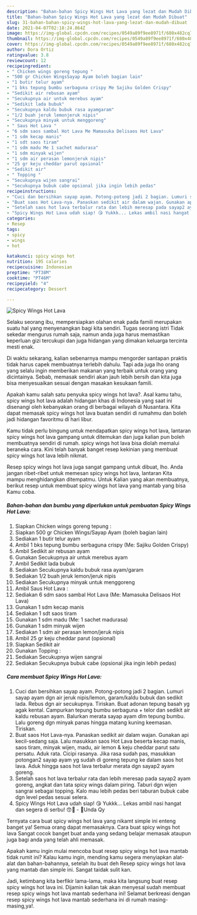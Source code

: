 ```yaml
---
description: "Bahan-bahan Spicy Wings Hot Lava yang lezat dan Mudah Dibuat"
title: "Bahan-bahan Spicy Wings Hot Lava yang lezat dan Mudah Dibuat"
slug: 31-bahan-bahan-spicy-wings-hot-lava-yang-lezat-dan-mudah-dibuat
date: 2021-04-07T02:18:24.864Z
image: https://img-global.cpcdn.com/recipes/0549a89f9ee8971f/680x482cq70/spicy-wings-hot-lava-foto-resep-utama.jpg
thumbnail: https://img-global.cpcdn.com/recipes/0549a89f9ee8971f/680x482cq70/spicy-wings-hot-lava-foto-resep-utama.jpg
cover: https://img-global.cpcdn.com/recipes/0549a89f9ee8971f/680x482cq70/spicy-wings-hot-lava-foto-resep-utama.jpg
author: Dora Ortiz
ratingvalue: 3.8
reviewcount: 12
recipeingredient:
- " Chicken wings goreng tepung "
- "500 gr Chicken WingsSayap Ayam boleh bagian lain"
- "1 butir telur ayam"
- "1 bks tepung bumbu serbaguna crispy Me Sajiku Golden Crispy"
- "Sedikit air rebusan ayam"
- "Secukupnya air untuk merebus ayam"
- "Sedikit lada bubuk"
- "Secukupnya kaldu bubuk rasa ayamgaram"
- "1/2 buah jeruk lemonjeruk nipis"
- "Secukupnya minyak untuk menggoreng"
- " Saus Hot Lava "
- "6 sdm saos sambal Hot Lava Me Mamasuka Delisaos Hot Lava"
- "1 sdm kecap manis"
- "1 sdt saos tiram"
- "1 sdm madu Me 1 sachet madurasa"
- "1 sdm minyak wijen"
- "1 sdm air perasan lemonjeruk nipis"
- "25 gr keju cheddar parut opsional"
- "Sedikit air"
- " Topping "
- "Secukupnya wijen sangrai"
- "Secukupnya bubuk cabe opsional jika ingin lebih pedas"
recipeinstructions:
- "Cuci dan bersihkan sayap ayam. Potong-potong jadi 2 bagian. Lumuri sayap ayam dgn air jeruk nipis/lemon, garam/kaldu bubuk dan sedikit lada. Rebus dgn air secukupnya. Tiriskan. Buat adonan tepung basah yg agak kental. Campurkan tepung bumbu serbaguna + telor dan sedikit air kaldu rebusan ayam. Balurkan merata sayap ayam dlm tepung bumbu. Lalu goreng dgn minyak panas hingga matang kuning keemasan. Tiriskan."
- "Buat saos Hot Lava-nya. Panaskan sedikit air dalam wajan. Gunakan api kecil-sedang saja. Lalu masukkan saos Hot Lava beserta kecap manis, saos tiram, minyak wijen, madu, air lemon &amp; keju cheddar parut satu persatu. Aduk rata. Cicipi rasanya. Jika rasa sudah pas, masukkan potongan2 sayap ayam yg sudah di goreng tepung ke dalam saos hot lava. Aduk hingga saos hot lava terbalur merata dgn sayap2 ayam goreng."
- "Setelah saos hot lava terbalur rata dan lebih meresap pada sayap2 ayam goreng, angkat dan tata spicy wings dalam piring. Taburi dgn wijen sangrai sebagai topping. Kalo mau lebih pedas beri taburan bubuk cabe dgn level pedas sesuai selera."
- "Spicy Wings Hot Lava udah siap! 😘 Yukkk... Lekas ambil nasi hangat dan segera di serbu! 😙🍚 - 🌻Unda Qy"
categories:
- Resep
tags:
- spicy
- wings
- hot

katakunci: spicy wings hot 
nutrition: 195 calories
recipecuisine: Indonesian
preptime: "PT38M"
cooktime: "PT46M"
recipeyield: "4"
recipecategory: Dessert

---
```



![Spicy Wings Hot Lava](https://img-global.cpcdn.com/recipes/0549a89f9ee8971f/680x482cq70/spicy-wings-hot-lava-foto-resep-utama.jpg)

Selaku seorang ibu, mempersiapkan olahan enak pada famili merupakan suatu hal yang menyenangkan bagi kita sendiri. Tugas seorang istri Tidak sekedar mengurus rumah saja, namun anda juga harus memastikan keperluan gizi tercukupi dan juga hidangan yang dimakan keluarga tercinta mesti enak.

Di waktu  sekarang, kalian sebenarnya mampu mengorder santapan praktis tidak harus capek membuatnya terlebih dahulu. Tapi ada juga lho orang yang selalu ingin memberikan makanan yang terbaik untuk orang yang dicintainya. Sebab, memasak sendiri akan jauh lebih bersih dan kita juga bisa menyesuaikan sesuai dengan masakan kesukaan famili. 



Apakah kamu salah satu penyuka spicy wings hot lava?. Asal kamu tahu, spicy wings hot lava adalah hidangan khas di Indonesia yang saat ini disenangi oleh kebanyakan orang di berbagai wilayah di Nusantara. Kita dapat memasak spicy wings hot lava buatan sendiri di rumahmu dan boleh jadi hidangan favoritmu di hari libur.

Kamu tidak perlu bingung untuk mendapatkan spicy wings hot lava, lantaran spicy wings hot lava gampang untuk ditemukan dan juga kalian pun boleh membuatnya sendiri di rumah. spicy wings hot lava bisa diolah memalui beraneka cara. Kini telah banyak banget resep kekinian yang membuat spicy wings hot lava lebih nikmat.

Resep spicy wings hot lava juga sangat gampang untuk dibuat, lho. Anda jangan ribet-ribet untuk memesan spicy wings hot lava, lantaran Kita mampu menghidangkan ditempatmu. Untuk Kalian yang akan membuatnya, berikut resep untuk membuat spicy wings hot lava yang mantab yang bisa Kamu coba.

<!--inarticleads1-->

##### Bahan-bahan dan bumbu yang diperlukan untuk pembuatan Spicy Wings Hot Lava:

1. Siapkan  Chicken wings goreng tepung :
1. Siapkan 500 gr Chicken Wings/Sayap Ayam (boleh bagian lain)
1. Sediakan 1 butir telur ayam
1. Ambil 1 bks tepung bumbu serbaguna crispy (Me: Sajiku Golden Crispy)
1. Ambil Sedikit air rebusan ayam
1. Gunakan Secukupnya air untuk merebus ayam
1. Ambil Sedikit lada bubuk
1. Sediakan Secukupnya kaldu bubuk rasa ayam/garam
1. Sediakan 1/2 buah jeruk lemon/jeruk nipis
1. Sediakan Secukupnya minyak untuk menggoreng
1. Ambil  Saus Hot Lava :
1. Sediakan 6 sdm saos sambal Hot Lava (Me: Mamasuka Delisaos Hot Lava)
1. Gunakan 1 sdm kecap manis
1. Sediakan 1 sdt saos tiram
1. Gunakan 1 sdm madu (Me: 1 sachet madurasa)
1. Gunakan 1 sdm minyak wijen
1. Sediakan 1 sdm air perasan lemon/jeruk nipis
1. Ambil 25 gr keju cheddar parut (opsional)
1. Siapkan Sedikit air
1. Gunakan  Topping :
1. Sediakan Secukupnya wijen sangrai
1. Sediakan Secukupnya bubuk cabe (opsional jika ingin lebih pedas)




<!--inarticleads2-->

##### Cara membuat Spicy Wings Hot Lava:

1. Cuci dan bersihkan sayap ayam. Potong-potong jadi 2 bagian. Lumuri sayap ayam dgn air jeruk nipis/lemon, garam/kaldu bubuk dan sedikit lada. Rebus dgn air secukupnya. Tiriskan. Buat adonan tepung basah yg agak kental. Campurkan tepung bumbu serbaguna + telor dan sedikit air kaldu rebusan ayam. Balurkan merata sayap ayam dlm tepung bumbu. Lalu goreng dgn minyak panas hingga matang kuning keemasan. Tiriskan.
1. Buat saos Hot Lava-nya. Panaskan sedikit air dalam wajan. Gunakan api kecil-sedang saja. Lalu masukkan saos Hot Lava beserta kecap manis, saos tiram, minyak wijen, madu, air lemon &amp; keju cheddar parut satu persatu. Aduk rata. Cicipi rasanya. Jika rasa sudah pas, masukkan potongan2 sayap ayam yg sudah di goreng tepung ke dalam saos hot lava. Aduk hingga saos hot lava terbalur merata dgn sayap2 ayam goreng.
1. Setelah saos hot lava terbalur rata dan lebih meresap pada sayap2 ayam goreng, angkat dan tata spicy wings dalam piring. Taburi dgn wijen sangrai sebagai topping. Kalo mau lebih pedas beri taburan bubuk cabe dgn level pedas sesuai selera.
1. Spicy Wings Hot Lava udah siap! 😘 Yukkk... Lekas ambil nasi hangat dan segera di serbu! 😙🍚 - 🌻Unda Qy




Ternyata cara buat spicy wings hot lava yang nikamt simple ini enteng banget ya! Semua orang dapat memasaknya. Cara buat spicy wings hot lava Sangat cocok banget buat anda yang sedang belajar memasak ataupun juga bagi anda yang telah ahli memasak.

Apakah kamu ingin mulai mencoba buat resep spicy wings hot lava mantab tidak rumit ini? Kalau kamu ingin, mending kamu segera menyiapkan alat-alat dan bahan-bahannya, setelah itu buat deh Resep spicy wings hot lava yang mantab dan simple ini. Sangat taidak sulit kan. 

Jadi, ketimbang kita berfikir lama-lama, maka kita langsung buat resep spicy wings hot lava ini. Dijamin kalian tak akan menyesal sudah membuat resep spicy wings hot lava mantab sederhana ini! Selamat berkreasi dengan resep spicy wings hot lava mantab sederhana ini di rumah masing-masing,ya!.

